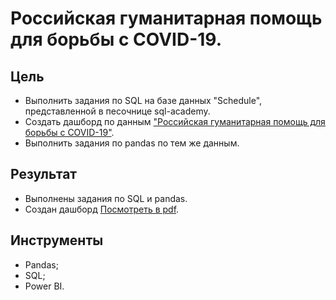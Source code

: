 # Российская гуманитарная помощь для борьбы с COVID-19.

## Цель

* Выполнить задания по SQL на базе данных "Schedule", представленной в песочнице sql-academy.
* Создать дашборд по данным ["Российская гуманитарная помощь для борьбы с COVID-19"](https://www.data-in.ru/data-catalog/datasets/133/).
* Выполнить задания по pandas по тем же данным.

## Результат

* Выполнены задания по SQL и pandas.
* Создан дашборд [Посмотреть в pdf](https://github.com/bilik49/covid19_test/blob/main/Российская%20гуманитарная%20помощь%20для%20борьбы%20с%20COVID-19.pdf).

## Инструменты

* Pandas;
* SQL;
* Power BI.
